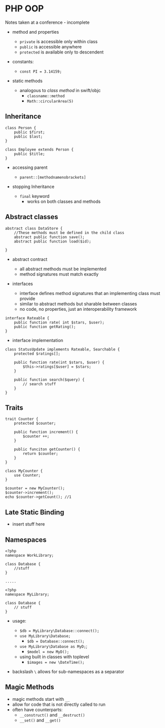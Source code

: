 <!-- permalink: d48661e13dd2cbf9222d29beb4662bef DO NOT DELETE OR EDIT THIS LINE -->
# PHP OOP

Notes taken at a conference - incomplete

* method and properties
	* `private` is accessible only within class
	* `public` is accessible anywhere
	* `protected` is available only to descendent

* constants:
	* `const PI = 3.14159;`

* static methods
	* analogous to *class method* in swift/objc
		* `classname::method`
		* `Math::circularArea(5)`


## Inheritance

```
class Person {
	public $first;
	public $last;
}

class Employee extends Person {
	public $title;
}
```

* accessing parent
	* `parent::[methodnamenobrackets]`

* stopping Inheritance
	* `final` keyword
		* works on both classes and methods

## Abstract classes

```
abstract class DataStore {
	//These methods must be defined in the child class
	abstract public function save();
	abstract public function load($id);

}
```

* abstract contract
	* all abstract methods must be implemented
	* method signatures must match exactly

* interfaces
	* interface defines method signatures that an implementing class must provide
	* similar to abstract methods but sharable between classes
	* no code, no properties, just an interoperability framework

```
interface Rateable {
	public function rate( int $stars, $user);
	public function getRating();
}
```

* interface implementation

```
class StatusUpdate implements Rateable, Searchable {
	protected $ratings[];

	public function rate(int $stars, $user) {
		$this->ratings[$user] = $stars;
	}

	public function search($query) {
		// search stuff
	}
}
```

## Traits

```
trait Counter {
	protected $counter;

	public function increment() {
		$counter ++;
	}

	public funciton getCounter() {
		return $counter;
	}
}

class MyCounter {
	use Counter;
}

$counter = new MyCounter();
$counter->increment();
echo $counter->getCount(); //1
```

## Late Static Binding

* insert stuff here


## Namespaces
```
<?php
namespace WorkLibrary;

class Database {
	//stuff
}

.....

<?php
namespace MyLibrary;

class Database {
	// stuff
}
```
* usage:
	* `$db = MyLibrary\Database::connect();`
	* `use MyLibrary\Database;`
		* `$db = Database::connect();`
	* `use MyLibrary\Database as MyD;`;
		* `$model = new MyD();`
	* using built in classes with toplevel
		* `$images = new \DateTime();`

* backslash `\` allows for sub-namespaces as a separator


## Magic Methods
* magic methods start with `__`
* allow for code that is not directly called to run
* often have counterparts:
	* `__construct()` and `__destruct()`
	* `__set()` and `__get()`
